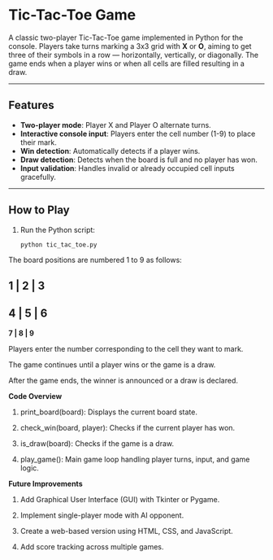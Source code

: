 # Tic-Tac-Toe Game

A classic two-player Tic-Tac-Toe game implemented in Python for the console. Players take turns marking a 3x3 grid with **X** or **O**, aiming to get three of their symbols in a row — horizontally, vertically, or diagonally. The game ends when a player wins or when all cells are filled resulting in a draw.

---

## Features

- **Two-player mode**: Player X and Player O alternate turns.
- **Interactive console input**: Players enter the cell number (1-9) to place their mark.
- **Win detection**: Automatically detects if a player wins.
- **Draw detection**: Detects when the board is full and no player has won.
- **Input validation**: Handles invalid or already occupied cell inputs gracefully.

---

## How to Play

1. Run the Python script:

   ```bash
   python tic_tac_toe.py

The board positions are numbered 1 to 9 as follows:

1 | 2 | 3
---------
4 | 5 | 6
---------
**7 | 8 | 9**

Players enter the number corresponding to the cell they want to mark.

The game continues until a player wins or the game is a draw.

After the game ends, the winner is announced or a draw is declared.

**Code Overview**

1. print_board(board): Displays the current board state.

2. check_win(board, player): Checks if the current player has won.

3. is_draw(board): Checks if the game is a draw.

4. play_game(): Main game loop handling player turns, input, and game logic.

**Future Improvements**

1. Add Graphical User Interface (GUI) with Tkinter or Pygame.

2. Implement single-player mode with AI opponent.

3. Create a web-based version using HTML, CSS, and JavaScript.

4. Add score tracking across multiple games.

